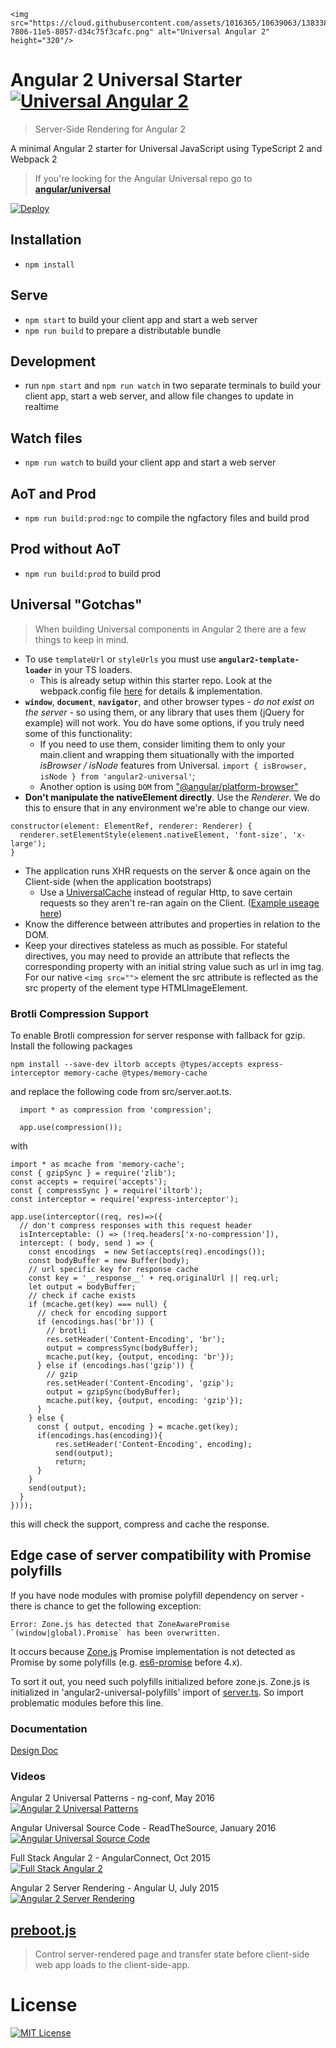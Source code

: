 
<p align="center">

    <img src="https://cloud.githubusercontent.com/assets/1016365/10639063/138338bc-7806-11e5-8057-d34c75f3cafc.png" alt="Universal Angular 2" height="320"/>

</p>

# Angular 2 Universal Starter [![Universal Angular 2](https://img.shields.io/badge/universal-angular2-brightgreen.svg?style=flat)](https://github.com/angular/universal)
> Server-Side Rendering for Angular 2

A minimal Angular 2 starter for Universal JavaScript using TypeScript 2 and Webpack 2

> If you're looking for the Angular Universal repo go to [**angular/universal**](https://github.com/angular/universal)  

[![Deploy](https://www.herokucdn.com/deploy/button.svg)](https://heroku.com/deploy)


## Installation

* `npm install`

## Serve

* `npm start` to build your client app and start a web server
* `npm run build` to prepare a distributable bundle

## Development
* run `npm start` and `npm run watch` in two separate terminals to build your client app, start a web server, and allow file changes to update in realtime

## Watch files
* `npm run watch` to build your client app and start a web server

## AoT and Prod
* `npm run build:prod:ngc` to compile the ngfactory files and build prod

## Prod without AoT
* `npm run build:prod` to build prod

## Universal "Gotchas"

> When building Universal components in Angular 2 there are a few things to keep in mind.

 - To use `templateUrl` or `styleUrls` you must use **`angular2-template-loader`** in your TS loaders.
    - This is already setup within this starter repo. Look at the webpack.config file [here](https://github.com/angular/universal-starter/blob/master/webpack.config.ts) for details & implementation.
 - **`window`**, **`document`**, **`navigator`**, and other browser types - _do not exist on the server_ - so using them, or any library that uses them (jQuery for example) will not work. You do have some options, if you truly need some of this functionality:
    - If you need to use them, consider limiting them to only your main.client and wrapping them situationally with the imported *isBrowser / isNode* features from Universal.  `import { isBrowser, isNode } from 'angular2-universal'`;
    - Another option is using `DOM` from ["@angular/platform-browser"](https://github.com/angular/angular/blob/e3687706c71beb7c9dbdae1bbb5fbbcea588c476/modules/%40angular/platform-browser/src/dom/dom_adapter.ts#L34)
 - **Don't manipulate the nativeElement directly**. Use the _Renderer_. We do this to ensure that in any environment we're able to change our view.
```
constructor(element: ElementRef, renderer: Renderer) {
  renderer.setElementStyle(element.nativeElement, 'font-size', 'x-large');
}
```
 - The application runs XHR requests on the server & once again on the Client-side (when the application bootstraps)
    - Use a [UniversalCache](https://github.com/angular/universal-starter/blob/master/src/%2Bapp/shared/model/model.service.ts#L34-L50) instead of regular Http, to save certain requests so they aren't re-ran again on the Client. ([Example useage here](https://github.com/angular/universal-starter/blob/cc71e2d5b2d783f2bb52eebd1b5c6fa0ba23f08a/src/%2Bapp/%2Bhome/home.component.ts#L22-L24))
 - Know the difference between attributes and properties in relation to the DOM.
 - Keep your directives stateless as much as possible. For stateful directives, you may need to provide an attribute that reflects the corresponding property with an initial string value such as url in img tag. For our native `<img src="">` element the src attribute is reflected as the src property of the element type HTMLImageElement.

### Brotli Compression Support

To enable Brotli compression for server response with fallback for gzip.  Install the following packages
```
npm install --save-dev iltorb accepts @types/accepts express-interceptor memory-cache @types/memory-cache
```
and replace the following code from src/server.aot.ts.
```
  import * as compression from 'compression';

  app.use(compression());
```
with
```
import * as mcache from 'memory-cache';
const { gzipSync } = require('zlib');
const accepts = require('accepts');
const { compressSync } = require('iltorb');
const interceptor = require('express-interceptor');

app.use(interceptor((req, res)=>({
  // don't compress responses with this request header
  isInterceptable: () => (!req.headers['x-no-compression']),
  intercept: ( body, send ) => {
    const encodings  = new Set(accepts(req).encodings());
    const bodyBuffer = new Buffer(body);
    // url specific key for response cache
    const key = '__response__' + req.originalUrl || req.url;
    let output = bodyBuffer;
    // check if cache exists
    if (mcache.get(key) === null) {
      // check for encoding support
      if (encodings.has('br')) {
        // brotli
        res.setHeader('Content-Encoding', 'br');
        output = compressSync(bodyBuffer);
        mcache.put(key, {output, encoding: 'br'});
      } else if (encodings.has('gzip')) {
        // gzip
        res.setHeader('Content-Encoding', 'gzip');
        output = gzipSync(bodyBuffer);
        mcache.put(key, {output, encoding: 'gzip'});
      }
    } else {
      const { output, encoding } = mcache.get(key);
      if(encodings.has(encoding)){
          res.setHeader('Content-Encoding', encoding);
          send(output);
          return;
      }
    }
    send(output);
  }
})));
```
this will check the support, compress and cache the response.

## Edge case of server compatibility with Promise polyfills

If you have node modules with promise polyfill dependency on server - there is chance to get the following exception:
```
Error: Zone.js has detected that ZoneAwarePromise `(window|global).Promise` has been overwritten.
```
It occurs because [Zone.js](https://github.com/angular/zone.js/) Promise implementation is not
detected as Promise by some polyfills (e.g. [es6-promise](https://github.com/stefanpenner/es6-promise) before 4.x).

To sort it out, you need such polyfills initialized before zone.js. Zone.js is initialized in 'angular2-universal-polyfills'
import of [server.ts](https://github.com/angular/universal-starter/blob/master/src/server.ts#L4). So import problematic
modules before this line.

### Documentation
[Design Doc](https://docs.google.com/document/d/1q6g9UlmEZDXgrkY88AJZ6MUrUxcnwhBGS0EXbVlYicY)

### Videos
Angular 2 Universal Patterns - ng-conf, May 2016  
[![Angular 2 Universal Patterns](http://img.youtube.com/vi/TCj_oC3m6_U/0.jpg)](https://www.youtube.com/watch?v=TCj_oC3m6_U)

Angular Universal Source Code - ReadTheSource, January 2016  
[![Angular Universal Source Code](http://img.youtube.com/vi/qOjtFjXoebY/0.jpg)](https://www.youtube.com/watch?v=qOjtFjXoebY)

Full Stack Angular 2 - AngularConnect, Oct 2015  
[![Full Stack Angular 2](https://img.youtube.com/vi/MtoHFDfi8FM/0.jpg)](https://www.youtube.com/watch?v=MtoHFDfi8FM)

Angular 2 Server Rendering - Angular U, July 2015  
[![Angular 2 Server Rendering](http://img.youtube.com/vi/0wvZ7gakqV4/0.jpg)](http://www.youtube.com/watch?v=0wvZ7gakqV4)

## [preboot.js](https://github.com/angular/preboot)
> Control server-rendered page and transfer state before client-side web app loads to the client-side-app.

# License
[![MIT License](https://img.shields.io/badge/license-MIT-blue.svg?style=flat)](/LICENSE)
